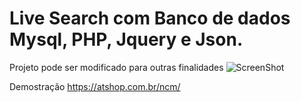 # Live Search com Banco de dados Mysql, PHP, Jquery e Json. 

Projeto pode ser modificado para outras finalidades
![ScreenShot
](https://github.com/lucianoo6/Live_Search/blob/master/live%20search.PNG)

Demostração 
https://atshop.com.br/ncm/
